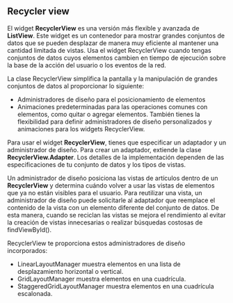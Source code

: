## Recycler view

El widget **RecyclerView** es una versión más flexible y avanzada de **ListView**. Este widget es un contenedor para mostrar grandes conjuntos de datos que se pueden desplazar de manera muy eficiente al mantener una cantidad limitada de vistas. Usa el widget RecyclerView cuando tengas conjuntos de datos cuyos elementos cambien en tiempo de ejecución sobre la base de la acción del usuario o los eventos de la red.

La clase RecyclerView simplifica la pantalla y la manipulación de grandes conjuntos de datos al proporcionar lo siguiente:

+ Administradores de diseño para el posicionamiento de elementos
+ Animaciones predeterminadas para las operaciones comunes con elementos, como quitar o agregar elementos.
También tienes la flexibilidad para definir administradores de diseño personalizados y animaciones para los widgets RecyclerView.

Para usar el widget **RecyclerView**, tienes que especificar un adaptador y un administrador de diseño. Para crear un adaptador, extiende la clase **RecyclerView.Adapter**. Los detalles de la implementación dependen de las especificaciones de tu conjunto de datos y los tipos de vistas.

Un administrador de diseño posiciona las vistas de artículos dentro de un **RecyclerView** y determina cuándo volver a usar las vistas de elementos que ya no están visibles para el usuario. Para reutilizar una vista, un administrador de diseño puede solicitarle al adaptador que reemplace el contenido de la vista con un elemento diferente del conjunto de datos. De esta manera, cuando se reciclan las vistas se mejora el rendimiento al evitar la creación de vistas innecesarias o realizar búsquedas costosas de findViewById().

RecyclerView te proporciona estos administradores de diseño incorporados:

+ LinearLayoutManager muestra elementos en una lista de desplazamiento horizontal o vertical.
+ GridLayoutManager muestra elementos en una cuadrícula.
+ StaggeredGridLayoutManager muestra elementos en una cuadrícula escalonada.